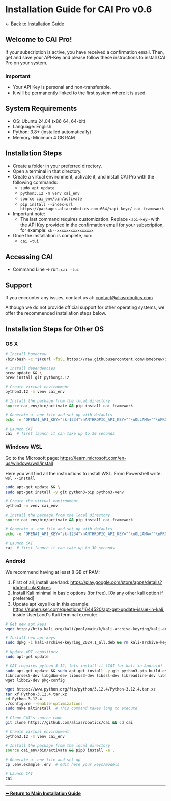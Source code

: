 # Installation Guide for CAI Pro v0.6

← [Back to Installation Guide](../README.md#nut_and_bolt-install)

## Welcome to CAI Pro!

If your subscription is active, you have received a confirmation email. Then, get and save your API-Key and please follow these instructions to install CAI Pro on your system.

### Important

- Your API Key is personal and non-transferable.
- It will be permanently linked to the first system where it is used.

## System Requirements

- OS: Ubuntu 24.04 (x86_64, 64-bit)
- Language: English
- Python: 3.8+ (installed automatically)
- Memory: Minimum 4 GB RAM

## Installation Steps

- Create a folder in your preferred directory.
- Open a terminal in that directory.
- Create a virtual environment, activate it, and install CAI Pro with the following commands:
  - `sudo apt update`
  - `python3.12 -m venv cai_env`
  - `source cai_env/bin/activate`
  - `pip install --index-url https://packages.aliasrobotics.com:664/<api-key>/ cai-framework`
- Important note:
  - The last command requires customization. Replace `<api-key>` with the API Key provided in the confirmation email for your subscription, for example: `sk--xxxxxxxxxxxxxxxx`
- Once the installation is complete, run:
  - `cai –tui`

## Accessing CAI

- Command Line → run: `cai –tui`

## Support

If you encounter any issues, contact us at: contact@aliasrobotics.com

Although we do not provide official support for other operating systems, we offer the recommended installation steps below.

## Installation Steps for Other OS

### OS X

```bash
# Install homebrew
/bin/bash -c "$(curl -fsSL https://raw.githubusercontent.com/Homebrew/install/HEAD/install.sh)"

# Install dependencies
brew update && \
brew install git python@3.12

# Create virtual environment
python3.12 -m venv cai_env

# Install the package from the local directory
source cai_env/bin/activate && pip install cai-framework

# Generate a .env file and set up with defaults
echo -e 'OPENAI_API_KEY="sk-1234"\nANTHROPIC_API_KEY=""\nOLLAMA=""\nPROMPT_TOOLKIT_NO_CPR=1\nCAI_STREAM=false' > .env

# Launch CAI
cai  # first launch it can take up to 30 seconds
```

### Windows WSL

Go to the Microsoft page: https://learn.microsoft.com/en-us/windows/wsl/install

Here you will find all the instructions to install WSL. From Powershell write: `wsl --install`

```bash
sudo apt-get update && \
sudo apt-get install -y git python3-pip python3-venv

# Create the virtual environment
python3 -m venv cai_env

# Install the package from the local directory
source cai_env/bin/activate && pip install cai-framework

# Generate a .env file and set up with defaults
echo -e 'OPENAI_API_KEY="sk-1234"\nANTHROPIC_API_KEY=""\nOLLAMA=""\nPROMPT_TOOLKIT_NO_CPR=1\nCAI_STREAM=false' > .env

# Launch CAI
cai  # first launch it can take up to 30 seconds
```

### Android

We recommend having at least 8 GB of RAM:

1. First of all, install userland: https://play.google.com/store/apps/details?id=tech.ula&hl=es
2. Install Kali minimal in basic options (for free). [Or any other kali option if preferred]
3. Update apt keys like in this example: https://superuser.com/questions/1644520/apt-get-update-issue-in-kali, inside UserLand's Kali terminal execute:

```bash
# Get new apt keys
wget http://http.kali.org/kali/pool/main/k/kali-archive-keyring/kali-archive-keyring_2024.1_all.deb

# Install new apt keys
sudo dpkg -i kali-archive-keyring_2024.1_all.deb && rm kali-archive-keyring_2024.1_all.deb

# Update APT repository
sudo apt-get update

# CAI requires python 3.12, lets install it (CAI for kali in Android)
sudo apt-get update && sudo apt-get install -y git python3-pip build-essential zlib1g-dev \
libncurses5-dev libgdbm-dev libnss3-dev libssl-dev libreadline-dev libffi-dev libsqlite3-dev \
wget libbz2-dev pkg-config

wget https://www.python.org/ftp/python/3.12.4/Python-3.12.4.tar.xz
tar xf Python-3.12.4.tar.xz
cd Python-3.12.4
./configure --enable-optimizations
sudo make altinstall  # This command takes long to execute

# Clone CAI's source code
git clone https://github.com/aliasrobotics/cai && cd cai

# Create virtual environment
python3.12 -m venv cai_env

# Install the package from the local directory
source cai_env/bin/activate && pip3 install -e .

# Generate a .env file and set up
cp .env.example .env  # edit here your keys/models

# Launch CAI
cai
```

---

**[⬅️ Return to Main Installation Guide](../README.md#nut_and_bolt-install)**

